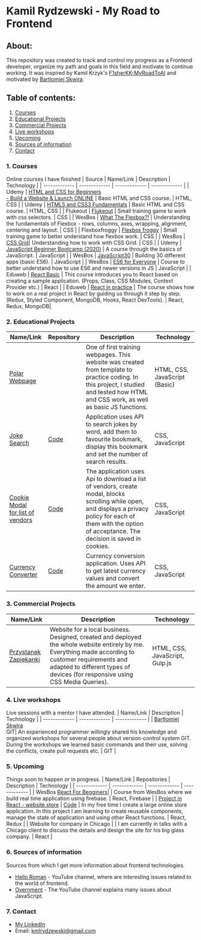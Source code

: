 # Kamil Rydzewski - My Road to Frontend
## About:
 This repository was created to track and control my progress as a Frontend developer, organize my path and goals in this field and motivate to continue working. It was inspired by Kamil Krzyk's [F1sherKK-MyRoadToAI](https://github.com/FisherKK/F1sherKK-MyRoadToAI) and motivated by [Bartlomiej Skwira](https://github.com/BartlomiejSkwira).
## Table of contents:
1. [Courses](https://github.com/KamilRydzewski/MyRoadToFrontend#1-courses)
2. [Educational Projects](https://github.com/KamilRydzewski/MyRoadToFrontend#2-educational-projects)
3. [Commercial Projects](https://github.com/KamilRydzewski/MyRoadToFrontend#3-commercial-projects)
4. [Live workshops](https://github.com/KamilRydzewski/MyRoadToFrontend#4-live-workshops)
5. [Upcoming](https://github.com/KamilRydzewski/MyRoadToFrontend#5-upcoming)
6. [Sources of information](https://github.com/KamilRydzewski/MyRoadToFrontend#6-sources-of-information)
7. [Contact](https://github.com/KamilRydzewski/MyRoadToFrontend#7-contact)

### 1. Courses
Online courses I have finished
| Source  | Name/Link | Description | Technology |
| ------------- | ------------- | ------------- | ------------- |
| Udemy  | [HTML and CSS for Beginners<br/> - Build a Website & Launch ONLINE](https://www.udemy.com/course/html-and-css-for-beginners-crash-course-learn-fast-easy/)  | Basic HTML and CSS course.  | HTML, CSS |
| Udemy  | [HTML5 and CSS3 Fundamentals](https://www.udemy.com/course/html5-fundamentals-for-beginners/) | Basic HTML and CSS course.  | HTML, CSS |
| Flukeout | [Flukeout](https://flukeout.github.io/) | Small training game to work with css selectors. | CSS |
| WesBos | [What The Flexbox?!](https://flexbox.io/) | Understanding the fundamentals of Flexbox - rows, columns, axes, wrapping, alignment, centering and layout. | CSS |
| Flexboxfroggy | [Flexbox froggy](http://flexboxfroggy.com/) | Small training game to better understand how flexbox work. | CSS |
| WesBos | [CSS Grid](https://cssgrid.io/)| Understanding how to work with CSS Grid. | CSS |
| Udemy | [JavaScript Beginner Bootcamp (2020)](https://www.udemy.com/course/javascript-the-basics-for-beginners/) | A course through the basics of JavaScript.  | JavaScript |
| WesBos | [JavaScript30](https://javascript30.com/) | Building 30 different apps (basic ES6). | JavaScript |
| WesBos | [ES6 for Everyone](https://es6.io/) | Course to better understand how to use ES6 and newer versions in JS | JavaScript |
| Eduweb | [React Basic](https://eduweb.pl/programowanie-i-www/reactjs/react-od-podstaw) | This course introduces you to React based on creating a sample application. (Props, Class, CSS Modules, Context Provider etc.) | React |
| Eduweb | [React in practice](https://eduweb.pl/programowanie-i-www/reactjs/react-w-praktyce) | The course shows how to work on a real project in React by guiding us through it step by step. (Redux, Styled Component, MongoDB, Hooks, React DevTools). | React, Redux, MongoDB| 
### 2. Educational Projects
| Name/Link | Repository |Description | Technology |
| ------------- | ------------- | ------------- | ------------- | 
| [Polar Webpage](https://kamilrydzewski.github.io/Polar-Web---training-webpage/) |  | One of first training webpages. This website was created from template to practice coding. In this project, I studied and tested how HTML and CSS work, as well as basic JS functions. | HTML, CSS, JavaScript (Basic) |
| [Joke Search](https://kamilrydzewski.github.io/Joke-Search/) | [Code](https://github.com/KamilRydzewski/Joke-Search) | Application uses API to search jokes by word, add them to favourite bookmark, display this bookmark and set the number of search results. | CSS, JavaScript | 
| [Cookie Modal<br> for list of vendors](https://github.com/KamilRydzewski/Cookie-Modal-for-list-of-vendors) | [Code](https://github.com/KamilRydzewski/GDPR-consent--cookie-project) | The application uses Api to download a list of vendors, create modal, blocks scrolling while open,  and displays a privacy policy for each of them with the option of acceptance. The decision is saved in cookies. | CSS, JavaScript | 
| [Currency Converter](https://kamilrydzewski.github.io/Currency-Converter/)| [Code](https://github.com/KamilRydzewski/Currency-Converter) |Currency conversion application. Uses API to get latest currency values and convert the amount we enter. | CSS, JavaScript | 
### 3. Commercial Projects
| Name/Link | Description | Technology |
| ------------- | ------------- | ------------- | 
| [Przystanek Zapiekanki](http://przystanekzapiekanki.pl) | Website for a local business. Designed, created and deployed the whole website entirely by me. Everything made according to customer requirements and adapted to different types of devices (for responsive using CSS Media Queries). | HTML, CSS, JavaScript, Gulp.js |
### 4. Live workshops
Live sessions with a mentor I have attended.
| Name/Link | Description | Technology |
| ------------- | ------------- | ------------- | 
| [Bartlomiej Skwira](https://github.com/BartlomiejSkwira)<br>GIT| An experienced programmer willingly shared his knowledge and organized workshops for several people about version-control system GIT. During the workshops we learned basic commands and their use, solving the conflicts, create pull requests etc. | GIT |
### 5. Upcoming
Things soon to happen or in progress.
| Name/Link | Repositories | Description | Technology |
| ------------- | ------------- | ------------- | ------------- | 
| WesBos [React For Begginers](https://reactforbeginners.com/)|  | Course from WesBos where we build real time application using firebase. | React, Firebase |
| [Project in React - website store](https://fengo-web.netlify.app/) | [Code](https://github.com/KamilRydzewski/fengo-web---online-shop) | In my free time I create a large online store application. In this project I am learning to create reusable components, manage the state of application and using other React functions. | React, Redux |
| Website for company in Chicago |  | I am currently in talks with a Chicago client to discuss the details and design the site for his big glass company. | React |
### 6. Sources of information 
Sources from which I get more information about frontend technologies.
* [Hello Roman](https://www.youtube.com/channel/UCq8XmOMtrUCb8FcFHQEd8_g) - YouTube channel, where are interesting issues related to the world of frontend.
* [Overnment](https://www.youtube.com/channel/UC_MIaHmSkt9JHNZfQ_gUmrg) - The YouTube channel explains many issues about JavaScript.
### 7. Contact
* [My LinkedIn](https://www.linkedin.com/in/kamil-rydzewski/)</br>
* Email: kmlrydzewski@gmail.com
